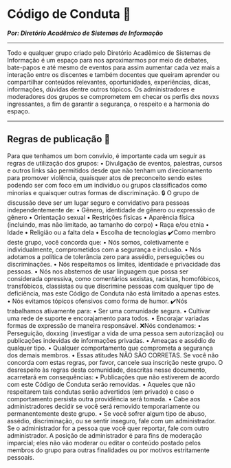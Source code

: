 # Código de Conduta 📜
***Por: Diretório Acadêmico de Sistemas de Informação***

----------

Todo e qualquer grupo criado pelo Diretório Acadêmico de Sistemas de Informação é um espaço para nos aproximarmos por meio de debates, bate-papos e até mesmo de eventos para assim aumentar cada vez mais a interação entre os discentes e também docentes que queiram aprender ou compartilhar conteúdos relevantes, oportunidades, experiências, dicas, informações, dúvidas dentre outros tópicos. Os administradores e moderadores dos grupos se comprometem em checar os perfis dxs novxs ingressantes, a fim de garantir a segurança, o respeito e a harmonia do espaço.

----------

## Regras de publicação 📣


Para que tenhamos um bom convívio, é importante cada um seguir as regras de utilização dos grupos:
    • Divulgação de eventos, palestras, cursos e outros links são permitidos desde que não tenham um direcionamento para promover violência, quaisquer atos de preconceito sendo estes podendo ser com foco em um indivíduo ou grupos classificados como minorias e quaisquer outras formas de discriminação.
🔒 O grupo de discussão deve ser um lugar seguro e convidativo para pessoas independentemente de:
    • Gênero, identidade de gênero ou expressão de gênero
    • Orientação sexual
    • Restrições físicas
    • Aparência física (incluindo, mas não limitado, ao tamanho do corpo)
    • Raça e/ou etnia
    • Idade
    • Religião ou a falta dela
    • Escolha de tecnologias
✔️Como membro deste grupo, você concorda que:
    • Nós somos, coletivamente e individualmente, comprometidos com a segurança e inclusão.
    • Nós adotamos a política de tolerância zero para assédio, perseguições ou discriminações.
    • Nós respeitamos os limites, identidade e privacidade das pessoas.
    • Nós nos abstemos de usar linguagem que possa ser considerada opressiva, como comentários sexistas, racistas, homofóbicos, transfóbicos, classistas ou que discrimine pessoas com qualquer tipo de deficiência, mas este Código de Conduta não está limitado a apenas estes.
    • Nós evitamos tópicos ofensivos como forma de humor.
✔️Nós trabalhamos ativamente para:
    • Ser uma comunidade segura.
    • Cultivar uma rede de suporte e encorajamento para todos.
    • Encorajar variadas formas de expressão de maneira responsável.
❌Nós condenamos:
    • Perseguição, doxxing (investigar a vida de uma pessoa sem autorização) ou publicações indevidas de informações privadas.
    • Ameaças e assédio de qualquer tipo.
    • Qualquer comportamento que comprometa a segurança dos demais membros.
    • Essas atitudes NÃO SÃO CORRETAS. Se você não concorda com estas regras, por favor, cancele sua inscrição neste grupo.
O desrespeito às regras desta comunidade, descritas nesse documento, acarretará em consequências:
    • Publicações que não estiverem de acordo com este Código de Conduta serão removidas.
    • Aqueles que não respeitarem tais condutas serão advertidos (em privado) e caso o comportamento persista outra providência será tomada.
    • Cabe aos administradores decidir se você será removido temporariamente ou permanentemente deste grupo.
    • Se você sofrer algum tipo de abuso, assédio, discriminação, ou se sentir inseguro, fale com um administrador. Se o administrador for a pessoa que você quer reportar, fale com outro administrador.
A posição de administrador é para fins de moderação imparcial; eles não vão moderar ou editar o conteúdo postado pelos membros do grupo para outras finalidades ou por motivos estritamente pessoais.
